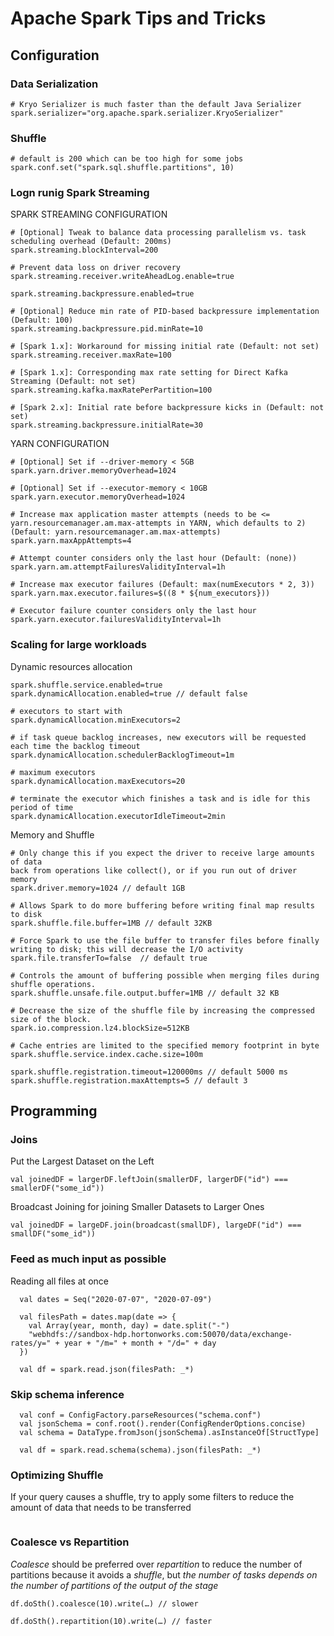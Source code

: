 # Apache Spark Tips and Tricks
## Configuration
### Data Serialization
```
# Kryo Serializer is much faster than the default Java Serializer
spark.serializer="org.apache.spark.serializer.KryoSerializer"
```
### Shuffle
```
# default is 200 which can be too high for some jobs
spark.conf.set("spark.sql.shuffle.partitions", 10)   
```
### Logn runig Spark Streaming
SPARK STREAMING CONFIGURATION
```
# [Optional] Tweak to balance data processing parallelism vs. task scheduling overhead (Default: 200ms)
spark.streaming.blockInterval=200 

# Prevent data loss on driver recovery
spark.streaming.receiver.writeAheadLog.enable=true 

spark.streaming.backpressure.enabled=true

# [Optional] Reduce min rate of PID-based backpressure implementation (Default: 100)
spark.streaming.backpressure.pid.minRate=10 

# [Spark 1.x]: Workaround for missing initial rate (Default: not set)
spark.streaming.receiver.maxRate=100 

# [Spark 1.x]: Corresponding max rate setting for Direct Kafka Streaming (Default: not set)
spark.streaming.kafka.maxRatePerPartition=100

# [Spark 2.x]: Initial rate before backpressure kicks in (Default: not set) 
spark.streaming.backpressure.initialRate=30 
```
YARN CONFIGURATION
```
# [Optional] Set if --driver-memory < 5GB
spark.yarn.driver.memoryOverhead=1024 

# [Optional] Set if --executor-memory < 10GB
spark.yarn.executor.memoryOverhead=1024

# Increase max application master attempts (needs to be <= yarn.resourcemanager.am.max-attempts in YARN, which defaults to 2) (Default: yarn.resourcemanager.am.max-attempts)
spark.yarn.maxAppAttempts=4 

# Attempt counter considers only the last hour (Default: (none))
spark.yarn.am.attemptFailuresValidityInterval=1h 

# Increase max executor failures (Default: max(numExecutors * 2, 3))
spark.yarn.max.executor.failures=$((8 * ${num_executors}))

# Executor failure counter considers only the last hour
spark.yarn.executor.failuresValidityInterval=1h 
```
### Scaling for large workloads
Dynamic resources allocation
```
spark.shuffle.service.enabled=true 
spark.dynamicAllocation.enabled=true // default false

# executors to start with
spark.dynamicAllocation.minExecutors=2

# if task queue backlog increases, new executors will be requested each time the backlog timeout
spark.dynamicAllocation.schedulerBacklogTimeout=1m 

# maximum executors 
spark.dynamicAllocation.maxExecutors=20

# terminate the executor which finishes a task and is idle for this period of time  
spark.dynamicAllocation.executorIdleTimeout=2min
```
Memory and Shuffle
```
# Only change this if you expect the driver to receive large amounts of data
back from operations like collect(), or if you run out of driver memory
spark.driver.memory=1024 // default 1GB

# Allows Spark to do more buffering before writing final map results to disk
spark.shuffle.file.buffer=1MB // default 32KB

# Force Spark to use the file buffer to transfer files before finally writing to disk; this will decrease the I/O activity
spark.file.transferTo=false  // default true

# Controls the amount of buffering possible when merging files during shuffle operations.
spark.shuffle.unsafe.file.output.buffer=1MB // default 32 KB 

# Decrease the size of the shuffle file by increasing the compressed size of the block.
spark.io.compression.lz4.blockSize=512KB

# Cache entries are limited to the specified memory footprint in byte
spark.shuffle.service.index.cache.size=100m

spark.shuffle.registration.timeout=120000ms // default 5000 ms
spark.shuffle.registration.maxAttempts=5 // default 3
```
## Programming
### Joins
Put the Largest Dataset on the Left
```
val joinedDF = largerDF.leftJoin(smallerDF, largerDF("id") === smallerDF("some_id"))
```
Broadcast Joining for joining Smaller Datasets to Larger Ones
```
val joinedDF = largeDF.join(broadcast(smallDF), largeDF("id") === smallDF("some_id"))
```
### Feed as much input as possible
Reading all files at once
```
  val dates = Seq("2020-07-07", "2020-07-09")

  val filesPath = dates.map(date => {
    val Array(year, month, day) = date.split("-")
    "webhdfs://sandbox-hdp.hortonworks.com:50070/data/exchange-rates/y=" + year + "/m=" + month + "/d=" + day
  })

  val df = spark.read.json(filesPath: _*)
```
### Skip schema inference
```
  val conf = ConfigFactory.parseResources("schema.conf")
  val jsonSchema = conf.root().render(ConfigRenderOptions.concise)
  val schema = DataType.fromJson(jsonSchema).asInstanceOf[StructType]
  
  val df = spark.read.schema(schema).json(filesPath: _*)
```
### Optimizing Shuffle
If your query causes a shuffle, try to apply some filters to reduce the amount of data that needs to be transferred
```
```
### Coalesce vs Repartition
_Coalesce_ should be preferred over _repartition_ to reduce the number of partitions because it avoids a _shuffle_, but *the number of tasks depends on the number of partitions of the output of the stage*
```
df.doSth().coalesce(10).write(…) // slower

df.doSth().repartition(10).write(…) // faster
```




